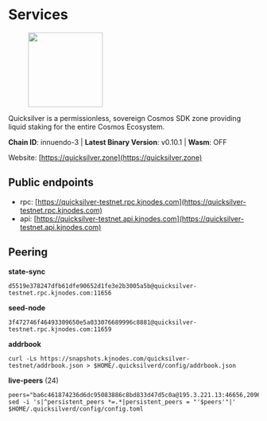 # Services

<figure><img src="https://raw.githubusercontent.com/kj89/testnet_manuals/main/pingpub/logos/quicksilver.png" width="150" alt=""><figcaption></figcaption></figure>

Quicksilver is a permissionless, sovereign Cosmos SDK zone providing liquid staking for the entire Cosmos Ecosystem.

**Chain ID**: innuendo-3 | **Latest Binary Version**: v0.10.1 | **Wasm**: OFF

Website: [https://quicksilver.zone](https://quicksilver.zone)


## Public endpoints

* rpc: [https://quicksilver-testnet.rpc.kjnodes.com](https://quicksilver-testnet.rpc.kjnodes.com)
* api: [https://quicksilver-testnet.api.kjnodes.com](https://quicksilver-testnet.api.kjnodes.com)

## Peering

**state-sync**

```
d5519e378247dfb61dfe90652d1fe3e2b3005a5b@quicksilver-testnet.rpc.kjnodes.com:11656
```

**seed-node**

```
3f472746f46493309650e5a033076689996c8881@quicksilver-testnet.rpc.kjnodes.com:11659
```

**addrbook**
```
curl -Ls https://snapshots.kjnodes.com/quicksilver-testnet/addrbook.json > $HOME/.quicksilverd/config/addrbook.json
```

**live-peers** (24)
```
peers="ba6c461874236d6dc95083886c8bd833d47d5c0a@195.3.221.13:46656,2096650d8586b858d3369205f3b46ac4c765bc8e@65.109.53.155:26656,2071a81abf7549e75457f5c5afa677aece11e1f1@65.108.227.66:11656,8a334ed2e728ca1164f8ef6ae58dd5fda31da5be@66.94.104.239:26641,3c69b00f2cab363adc72e65fe119c4d846e264b1@199.217.117.78:11656,c133c4c0c7034c8c345330f394984ad08092fc14@138.201.17.11:27656,5c6bfcfd42e8a4cf7960cf8b1860eed3de17196d@65.108.75.237:2010,0551eaa0db7097274410ee27a71672817e314b83@167.235.245.191:26656,0a3ac40a7a4ce35978c4da97be2eb6974bc3c58b@185.252.233.217:46656,dc88be3a0075ce429a423237abe223a9528ce0df@65.108.204.119:31656,8ff8a186fe9cbc70d0f34891fa051f87e561a48b@158.160.0.93:26656,bda5bc971df076b70b4447b842e634948516c5cb@65.108.105.48:14656,c4489720ba051c79f5bb16ae5d81341b0f248e19@54.194.109.230:26656,20b6b3f6c0927c14a2348f5e378b98cb8596fc06@34.105.195.160:26656,7fe3007cba4de49584cbdad9489ffecfc9651c57@65.108.79.246:26673,a854277e77b0ac095e53156266cdc39ad4b13b2f@142.132.205.94:15619,7b21198feaf0882f09fcbb24060961f434d158a3@35.242.163.107:26656,7d112277450f0a8ef1059e6b334c373a215726ea@23.88.0.170:15619,392a7ec2683e288866c353b7a8ac9ecc4e7b4bfc@142.165.207.19:16656,1c1ca90d704c22844570d57039ccf2e8f58e475d@80.64.208.123:26656,47a7fac621a79649519eadbb8deb92d33bb3259b@161.97.82.203:26256,a37474c1f254cd4b16d924327a755c914e8e7d86@65.109.30.53:26656,e0f0703e9ce343c46e0ec01b19216715e817b358@65.109.85.170:28656,433f85361545a434ad6b4202e2f373e4894ecf39@142.132.151.99:15619"
sed -i 's|^persistent_peers *=.*|persistent_peers = "'$peers'"|' $HOME/.quicksilverd/config/config.toml
```
